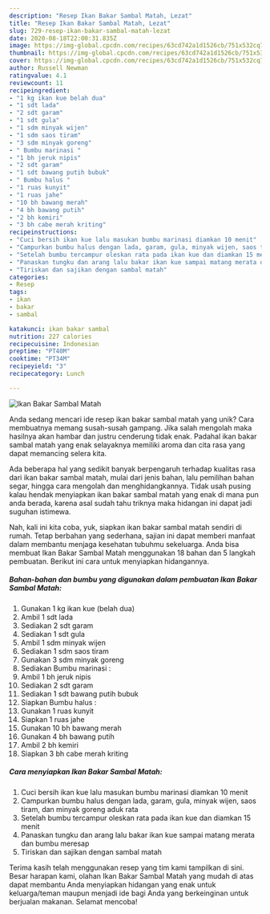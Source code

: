 ```yaml
---
description: "Resep Ikan Bakar Sambal Matah, Lezat"
title: "Resep Ikan Bakar Sambal Matah, Lezat"
slug: 729-resep-ikan-bakar-sambal-matah-lezat
date: 2020-08-18T22:00:31.835Z
image: https://img-global.cpcdn.com/recipes/63cd742a1d1526cb/751x532cq70/ikan-bakar-sambal-matah-foto-resep-utama.jpg
thumbnail: https://img-global.cpcdn.com/recipes/63cd742a1d1526cb/751x532cq70/ikan-bakar-sambal-matah-foto-resep-utama.jpg
cover: https://img-global.cpcdn.com/recipes/63cd742a1d1526cb/751x532cq70/ikan-bakar-sambal-matah-foto-resep-utama.jpg
author: Russell Newman
ratingvalue: 4.1
reviewcount: 11
recipeingredient:
- "1 kg ikan kue belah dua"
- "1 sdt lada"
- "2 sdt garam"
- "1 sdt gula"
- "1 sdm minyak wijen"
- "1 sdm saos tiram"
- "3 sdm minyak goreng"
- " Bumbu marinasi "
- "1 bh jeruk nipis"
- "2 sdt garam"
- "1 sdt bawang putih bubuk"
- " Bumbu halus "
- "1 ruas kunyit"
- "1 ruas jahe"
- "10 bh bawang merah"
- "4 bh bawang putih"
- "2 bh kemiri"
- "3 bh cabe merah kriting"
recipeinstructions:
- "Cuci bersih ikan kue lalu masukan bumbu marinasi diamkan 10 menit"
- "Campurkan bumbu halus dengan lada, garam, gula, minyak wijen, saos tiram, dan minyak goreng aduk rata"
- "Setelah bumbu tercampur oleskan rata pada ikan kue dan diamkan 15 menit"
- "Panaskan tungku dan arang lalu bakar ikan kue sampai matang merata dan bumbu meresap"
- "Tiriskan dan sajikan dengan sambal matah"
categories:
- Resep
tags:
- ikan
- bakar
- sambal

katakunci: ikan bakar sambal 
nutrition: 227 calories
recipecuisine: Indonesian
preptime: "PT40M"
cooktime: "PT34M"
recipeyield: "3"
recipecategory: Lunch

---
```



![Ikan Bakar Sambal Matah](https://img-global.cpcdn.com/recipes/63cd742a1d1526cb/751x532cq70/ikan-bakar-sambal-matah-foto-resep-utama.jpg)

Anda sedang mencari ide resep ikan bakar sambal matah yang unik? Cara membuatnya memang susah-susah gampang. Jika salah mengolah maka hasilnya akan hambar dan justru cenderung tidak enak. Padahal ikan bakar sambal matah yang enak selayaknya memiliki aroma dan cita rasa yang dapat memancing selera kita.

Ada beberapa hal yang sedikit banyak berpengaruh terhadap kualitas rasa dari ikan bakar sambal matah, mulai dari jenis bahan, lalu pemilihan bahan segar, hingga cara mengolah dan menghidangkannya. Tidak usah pusing kalau hendak menyiapkan ikan bakar sambal matah yang enak di mana pun anda berada, karena asal sudah tahu triknya maka hidangan ini dapat jadi suguhan istimewa.




Nah, kali ini kita coba, yuk, siapkan ikan bakar sambal matah sendiri di rumah. Tetap berbahan yang sederhana, sajian ini dapat memberi manfaat dalam membantu menjaga kesehatan tubuhmu sekeluarga. Anda bisa membuat Ikan Bakar Sambal Matah menggunakan 18 bahan dan 5 langkah pembuatan. Berikut ini cara untuk menyiapkan hidangannya.

<!--inarticleads1-->

##### Bahan-bahan dan bumbu yang digunakan dalam pembuatan Ikan Bakar Sambal Matah:

1. Gunakan 1 kg ikan kue (belah dua)
1. Ambil 1 sdt lada
1. Sediakan 2 sdt garam
1. Sediakan 1 sdt gula
1. Ambil 1 sdm minyak wijen
1. Sediakan 1 sdm saos tiram
1. Gunakan 3 sdm minyak goreng
1. Sediakan  Bumbu marinasi :
1. Ambil 1 bh jeruk nipis
1. Sediakan 2 sdt garam
1. Sediakan 1 sdt bawang putih bubuk
1. Siapkan  Bumbu halus :
1. Gunakan 1 ruas kunyit
1. Siapkan 1 ruas jahe
1. Gunakan 10 bh bawang merah
1. Gunakan 4 bh bawang putih
1. Ambil 2 bh kemiri
1. Siapkan 3 bh cabe merah kriting




<!--inarticleads2-->

##### Cara menyiapkan Ikan Bakar Sambal Matah:

1. Cuci bersih ikan kue lalu masukan bumbu marinasi diamkan 10 menit
1. Campurkan bumbu halus dengan lada, garam, gula, minyak wijen, saos tiram, dan minyak goreng aduk rata
1. Setelah bumbu tercampur oleskan rata pada ikan kue dan diamkan 15 menit
1. Panaskan tungku dan arang lalu bakar ikan kue sampai matang merata dan bumbu meresap
1. Tiriskan dan sajikan dengan sambal matah




Terima kasih telah menggunakan resep yang tim kami tampilkan di sini. Besar harapan kami, olahan Ikan Bakar Sambal Matah yang mudah di atas dapat membantu Anda menyiapkan hidangan yang enak untuk keluarga/teman maupun menjadi ide bagi Anda yang berkeinginan untuk berjualan makanan. Selamat mencoba!
